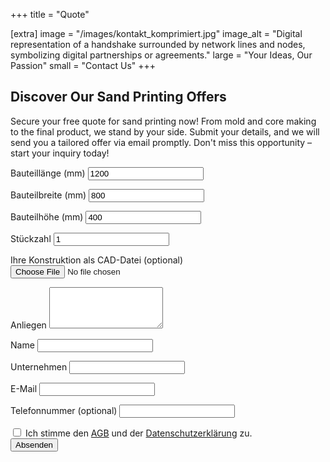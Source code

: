 +++
title = "Quote"

[extra]
image = "/images/kontakt_komprimiert.jpg"
image_alt = "Digital representation of a handshake surrounded by network lines and nodes, symbolizing digital partnerships or agreements."
large = "Your Ideas, Our Passion"
small = "Contact Us"
+++

## Discover Our Sand Printing Offers

Secure your free quote for sand printing now! From mold and core making to the final product, we stand by your side. Submit your details, and we will send you a tailored offer via email promptly. Don't miss this opportunity – start your inquiry today!

<form onsubmit="handleSubmit(event)">
    <input type="hidden" name="subject" value="Anfrage" />
    <div class="onerow">
        <p><label>Bauteillänge (mm)</label> <input type="number" name="length" value="1200" required>
        </p>
        <p><label>Bauteilbreite (mm)</label> <input type="number" name="width" value="800" required></p>
        <p><label>Bauteilhöhe (mm)</label> <input type="number" name="height" value="400" required></p>
        <p><label>Stückzahl</label> <input type="number" name="amount" value="1" required></p>
    </div>
    <p>
        <label>Ihre Konstruktion als CAD-Datei (optional)</label>
        <input type="file" name="userfile">
    </p>
    <p><label>Anliegen</label> <textarea name="text" rows="4" required></textarea></p>
    <div class="onerow">
        <p><label>Name</label> <input type="text" name="name" required></p>
        <p><label>Unternehmen</label> <input type="text" name="company" required></p>
    </div>
    <div class="onerow">
        <p><label>E-Mail</label> <input type="text" name="email" required></p>
        <p><label>Telefonnummer (optional)</label> <input type="text" name="phone"></p>
    </div>
    <div>
        <input type="checkbox" id="agb" name="agb" required>
        <label for="agb">Ich stimme den <a href="#terms" target="_blank">AGB</a> und der <a
                href="#data-protection" target="_blank">Datenschutzerklärung</a> zu.</label>
    </div>
    <div id="g-recaptcha" data-sitekey="6Le10aEpAAAAANMNnVxrcNHAKHD13vffgRy7scht"></div>
    <button type="submit">Absenden</button>
</form>
